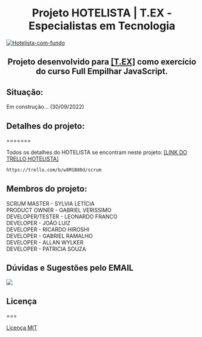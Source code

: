 #  <h1 align="center">Projeto HOTELISTA | T.EX - Especialistas em Tecnologia</h1>

<a href="https://ibb.co/BtLrZ3s"><img src="https://i.ibb.co/BtLrZ3s/Hotelista-com-fundo.png" alt="Hotelista-com-fundo" border="0"></a>


<h2 align="center">Projeto desenvolvido para <a href="https://www.texperts.com.br/" target="_blank"/>[T.EX]</a> como exercício do curso Full Empilhar JavaScript.</h2>

##  Situação:
Em construção... (30/09/2022)

##  Detalhes do projeto:

=======

Todos os detalhes do HOTELISTA se encontram neste projeto: <a href="https://trello.com/b/w8M1B80d/scrum" target="_blank"/>[LINK DO TRELLO HOTELISTA]</a> <br>

~~~html
https://trello.com/b/w8M1B80d/scrum
~~~

##  Membros do projeto:
SCRUM MASTER - SYLVIA LETÍCIA <br/>
PRODUCT OWNER - GABRIEL VERISSIMO <br/>
DEVELOPER/TESTER - LEONARDO FRANCO <br/>
DEVELOPER - JOÃO LUIZ <br/>
DEVELOPER - RICARDO HIROSHI <br/>
DEVELOPER - GABRIEL RAMALHO <br/>
DEVELOPER - ALLAN WYLKER <br/>
DEVELOPER - PATRICIA SOUZA

##  Dúvidas e Sugestões pelo EMAIL
<div>
<a href = "mailto:leo55866@gmail.com"><img src="https://img.shields.io/badge/Gmail-D14836?style=for-the-badge&logo=gmail&logoColor=white"_blank"></a>
</div>

##  Licença
===

[ Licença MIT ](https://choosealicense.com/licenses/mit/)

